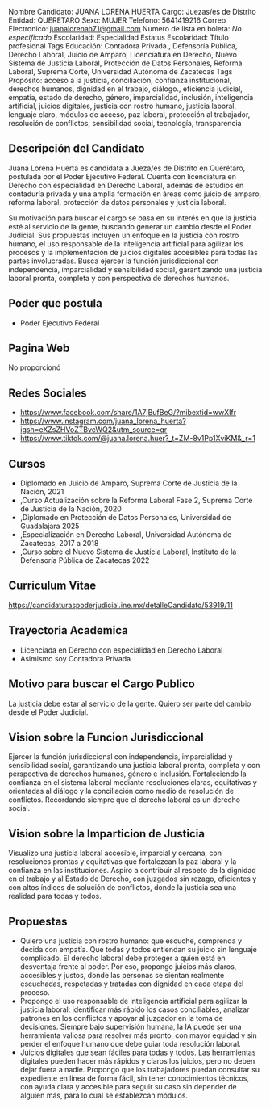 Nombre Candidato: JUANA LORENA HUERTA
Cargo: Juezas/es de Distrito
Entidad: QUERETARO
Sexo: MUJER
Telefono: 5641419216
Correo Electronico: juanalorenah71@gmail.com
Numero de lista en boleta: *No especificado*
Escolaridad: Especialidad
Estatus Escolaridad: Título profesional
Tags Educación: Contadora Privada., Defensoría Pública, Derecho Laboral, Juicio de Amparo, Licenciatura en Derecho, Nuevo Sistema de Justicia Laboral, Protección de Datos Personales, Reforma Laboral, Suprema Corte, Universidad Autónoma de Zacatecas
Tags Propósito: acceso a la justicia, conciliación, confianza institucional, derechos humanos, dignidad en el trabajo, diálogo., eficiencia judicial, empatía, estado de derecho, género, imparcialidad, inclusión, inteligencia artificial, juicios digitales, justicia con rostro humano, justicia laboral, lenguaje claro, módulos de acceso, paz laboral, protección al trabajador, resolución de conflictos, sensibilidad social, tecnología, transparencia


## Descripción del Candidato 

Juana Lorena Huerta es candidata a Jueza/es de Distrito en Querétaro, postulada por el Poder Ejecutivo Federal. Cuenta con licenciatura en Derecho con especialidad en Derecho Laboral, además de estudios en contaduría privada y una amplia formación en áreas como juicio de amparo, reforma laboral, protección de datos personales y justicia laboral.

Su motivación para buscar el cargo se basa en su interés en que la justicia esté al servicio de la gente, buscando generar un cambio desde el Poder Judicial. Sus propuestas incluyen un enfoque en la justicia con rostro humano, el uso responsable de la inteligencia artificial para agilizar los procesos y la implementación de juicios digitales accesibles para todas las partes involucradas. Busca ejercer la función jurisdiccional con independencia, imparcialidad y sensibilidad social, garantizando una justicia laboral pronta, completa y con perspectiva de derechos humanos.


## Poder que postula

- Poder Ejecutivo Federal


## Pagina Web

No proporcionó


## Redes Sociales

- https://www.facebook.com/share/1A7jBufBeG/?mibextid=wwXIfr
- https://www.instagram.com/juana_lorena_huerta?igsh=eXZsZHVoZTBvcWQ2&utm_source=qr
- https://www.tiktok.com/@juana.lorena.huer?_t=ZM-8v1Pp1XviKM&_r=1


## Cursos

- Diplomado en Juicio de Amparo, Suprema Corte de Justicia de la Nación, 2021
- ,Curso Actualización sobre la Reforma Laboral Fase 2, Suprema Corte de Justicia de la Nación, 2020
- ,Diplomado en Protección de Datos Personales, Universidad de Guadalajara 2025
- ,Especialización en Derecho Laboral, Universidad Autónoma de Zacatecas, 2017 a 2018
- ,Curso sobre el Nuevo Sistema de Justicia Laboral, Instituto de la Defensoría Pública de Zacatecas 2022


## Curriculum Vitae

https://candidaturaspoderjudicial.ine.mx/detalleCandidato/53919/11


## Trayectoria Academica

- Licenciada en Derecho con especialidad en Derecho Laboral
- Asimismo soy Contadora Privada


## Motivo para buscar el Cargo Publico

La justicia debe estar al servicio de la gente. Quiero ser parte del cambio desde el Poder Judicial.


## Vision sobre la Funcion Jurisdiccional

Ejercer la función jurisdiccional con independencia, imparcialidad y sensibilidad social, garantizando una justicia laboral pronta, completa y con perspectiva de derechos humanos, género e inclusión. Fortaleciendo la confianza en el sistema laboral mediante resoluciones claras, equitativas y orientadas al diálogo y la conciliación como medio de resolución de conflictos. Recordando siempre que el derecho laboral es un derecho social.


## Vision sobre la Imparticion de Justicia

Visualizo una justicia laboral accesible, imparcial y cercana, con resoluciones prontas y equitativas que fortalezcan la paz laboral y la confianza en las instituciones. Aspiro a contribuir al respeto de la dignidad en el trabajo y al Estado de Derecho, con juzgados sin rezago, eficientes y con altos índices de solución de conflictos, donde la justicia sea una realidad para todas y todos.


## Propuestas

- Quiero una justicia con rostro humano: que escuche, comprenda y decida con empatía. Que todas y todos entiendan su juicio sin lenguaje complicado. El derecho laboral debe proteger a quien está en desventaja frente al poder. Por eso, propongo juicios más claros, accesibles y justos, donde las personas se sientan realmente escuchadas, respetadas y tratadas con dignidad en cada etapa del proceso.
- Propongo el uso responsable de inteligencia artificial para agilizar la justicia laboral: identificar más rápido los casos conciliables, analizar patrones en los conflictos y apoyar al juzgador en la toma de decisiones. Siempre bajo supervisión humana, la IA puede ser una herramienta valiosa para resolver más pronto, con mayor equidad y sin perder el enfoque humano que debe guiar toda resolución laboral.
- Juicios digitales que sean fáciles para todas y todos. Las herramientas digitales pueden hacer más rápidos y claros los juicios, pero no deben dejar fuera a nadie. Propongo que los trabajadores puedan consultar su expediente en línea de forma fácil, sin tener conocimientos técnicos, con ayuda clara y accesible para seguir su caso sin depender de alguien más, para lo cual se establezcan módulos.


